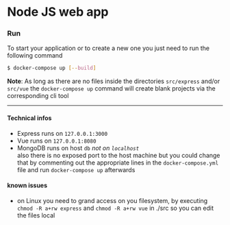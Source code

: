 # Node JS web app

### Run
To start your application or to create a new one you just need to run the following command 
```bash
$ docker-compose up [--build]
```

__Note__: As long as there are no files inside the directories `src/express` and/or `src/vue` the `docker-compose up` command will create blank projects via the corresponding cli tool

***

#### Technical infos
* Express runs on `127.0.0.1:3000`
* Vue runs on `127.0.0.1:8080`
* MongoDB runs on host `db` _not on `localhost`_\
also there is no exposed port to the host machine but you could change that by commenting out the appropriate lines in the `docker-compose.yml` file and run `docker-compose up` afterwards

#### known issues
* on Linux you need to grand access on you filesystem, by executing `chmod -R a+rw express` and `chmod -R a+rw vue` in ./src so you can edit the files local